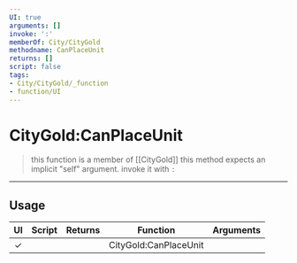 ```yaml
---
UI: true
arguments: []
invoke: ':'
memberOf: City/CityGold
methodname: CanPlaceUnit
returns: []
script: false
tags:
- City/CityGold/_function
- function/UI
---
```

# CityGold:CanPlaceUnit
> this function is a member of [[CityGold]]
> this method expects an implicit "self" argument. invoke it with `:`
-----
## Usage
|  UI | Script | Returns | Function | Arguments |
|:---:|:------:|-------:|:--------:|:---------|
|✓| ||CityGold:CanPlaceUnit||
